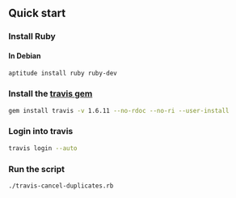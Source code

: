 Quick start
-----
### Install Ruby
#### In Debian
```bash
aptitude install ruby ruby-dev
```

### Install the [travis gem](https://github.com/travis-ci/travis.rb)

```bash
gem install travis -v 1.6.11 --no-rdoc --no-ri --user-install
```

### Login into travis

```bash
travis login --auto
```

### Run the script
```bash
./travis-cancel-duplicates.rb
```
